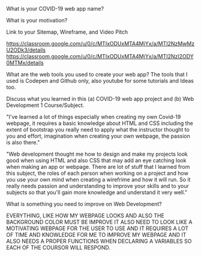 What is your COVID-19 web app name?

What is your motivation?

Link to your Sitemap, Wireframe, and Video Pitch

https://classroom.google.com/u/0/c/MTIxODUxMTA4MjYx/a/MTI2NzMwMzU2ODk3/details
https://classroom.google.com/u/0/c/MTIxODUxMTA4MjYx/a/MTI2NzI2ODY0MTMx/details

What are the web tools you used to create your web app?
The tools that I used is Codepen and Github only, also youtube for some tutorials and Ideas too.

Discuss what you learned in this (a) COVID-19 web app project and (b) Web Development 1 Course/Subject. 

"I've learned a lot of things especially when creating my own Covid-19 webpage, it requires a basic knowledge about HTML and CSS including the extent of bootstrap
you really need to apply what the instructor thought to you and effort, imagination when creating your own webpage, the passion is also there."

"Web development thought me how to design and make my projects look good when using HTML and also CSS that may add an eye catching look when making an app or webpage.
There are lot of stuff that I learned from this subject, the roles of each person when working on a project and how you use your own mind when creating a wirefrime and how it will run. So it really needs passion and understanding to improve your skills and to your subjects so that you'll gain more knowledge and understand it very well."

What is something you need to improve on Web Development?

EVERYTHING, LIKE HOW MY WEBPAGE LOOKS AND ALSO THE BACKGROUND COLOR MUST BE IMPROVE IT ALSO NEED TO LOOK LIKE A MOTIVATING WEBPAGE FOR THE USER TO USE AND IT REQUIRES A LOT OF
TIME AND KNOWLEDGE FOR ME TO IMPROVE MY WEBPAGE AND IT ALSO NEEDS A PROPER FUNCTIONS WHEN DECLARING A VARIABLES SO EACH OF THE COURSOR WILL RESPOND.
